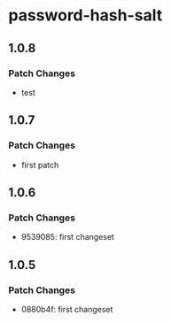 # password-hash-salt

## 1.0.8

### Patch Changes

- test

## 1.0.7

### Patch Changes

- first patch

## 1.0.6

### Patch Changes

- 9539085: first changeset

## 1.0.5

### Patch Changes

- 0880b4f: first changeset
